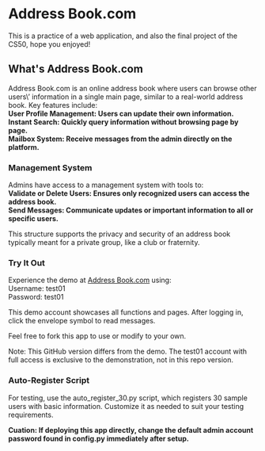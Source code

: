 # Address Book.com
This is a practice of a web application, and also the final project of the CS50, hope you enjoyed!

## What's Address Book.com

Address Book.com is an online address book where users can browse other users\’ information in a single main page, similar to a real-world address book. Key features include:   
**User Profile Management: Users can update their own information.**   
**Instant Search: Quickly query information without browsing page by page.**   
**Mailbox System: Receive messages from the admin directly on the platform.**   

### Management System
Admins have access to a management system with tools to:   
**Validate or Delete Users: Ensures only recognized users can access the address book.**   
**Send Messages: Communicate updates or important information to all or specific users.**   

This structure supports the privacy and security of an address book typically meant for a private group, like a club or fraternity.

### Try It Out

Experience the demo at [Address Book.com](https://ha3269570.pythonanywhere.com/login) using:   
Username: test01   
Password: test01   

This demo account showcases all functions and pages. After logging in, click the envelope symbol to read messages.

Feel free to fork this app to use or modify to your own.  

Note: This GitHub version differs from the demo. The test01 account with full access is exclusive to the demonstration, not in this repo version.   

### Auto-Register Script
For testing, use the auto_register_30.py script, which registers 30 sample users with basic information. Customize it as needed to suit your testing requirements.   

**Cuation: If deploying this app directly, change the default admin account password found in config.py immediately after setup.**
